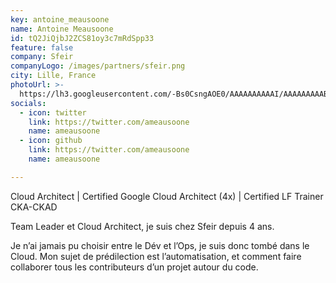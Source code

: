 ```yaml
---
key: antoine_meausoone
name: Antoine Meausoone
id: tQ2JiQjbJ2ZCS81oy3c7mRdSpp33
feature: false
company: Sfeir
companyLogo: /images/partners/sfeir.png
city: Lille, France
photoUrl: >-
  https://lh3.googleusercontent.com/-Bs0CsngAOE0/AAAAAAAAAAI/AAAAAAAAAB8/S31002Hbe3Y/photo.jpg
socials:
  - icon: twitter
    link: https://twitter.com/ameausoone
    name: ameausoone
  - icon: github
    link: https://twitter.com/ameausoone
    name: ameausoone

---
```


Cloud Architect | Certified Google Cloud Architect (4x) | Certified LF Trainer CKA-CKAD

Team Leader et Cloud Architect, je suis chez Sfeir depuis 4 ans. 

Je n’ai jamais pu choisir entre le Dév et l’Ops, je suis donc tombé dans le Cloud. Mon sujet de prédilection est l’automatisation, et comment faire collaborer tous les contributeurs d’un projet autour du code.

